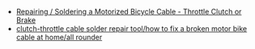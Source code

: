 - [Repairing / Soldering a Motorized Bicycle Cable - Throttle Clutch or Brake](https://youtu.be/AOICBj0oeOc)
- [clutch-throttle cable solder repair tool/how to fix a broken motor bike cable at home/all rounder](https://youtu.be/oPxNQNFAqeI)
